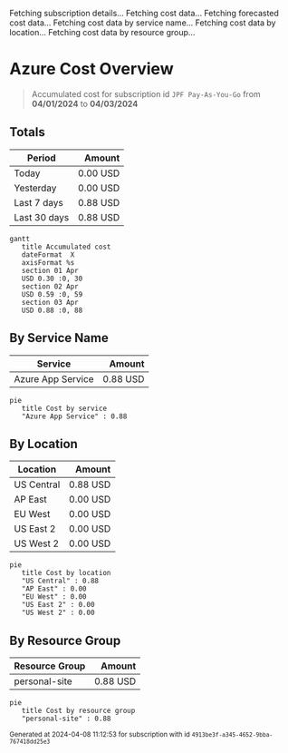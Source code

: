 Fetching subscription details...
Fetching cost data...
Fetching forecasted cost data...
Fetching cost data by service name...
Fetching cost data by location...
Fetching cost data by resource group...
# Azure Cost Overview

> Accumulated cost for subscription id `JPF Pay-As-You-Go` from **04/01/2024** to **04/03/2024**

## Totals

|Period|Amount|
|---|---:|
|Today|0.00 USD|
|Yesterday|0.00 USD|
|Last 7 days|0.88 USD|
|Last 30 days|0.88 USD|

```mermaid
gantt
   title Accumulated cost
   dateFormat  X
   axisFormat %s
   section 01 Apr
   USD 0.30 :0, 30
   section 02 Apr
   USD 0.59 :0, 59
   section 03 Apr
   USD 0.88 :0, 88
```

## By Service Name

|Service|Amount|
|---|---:|
|Azure App Service|0.88 USD|

```mermaid
pie
   title Cost by service
   "Azure App Service" : 0.88
```

## By Location

|Location|Amount|
|---|---:|
|US Central|0.88 USD|
|AP East|0.00 USD|
|EU West|0.00 USD|
|US East 2|0.00 USD|
|US West 2|0.00 USD|

```mermaid
pie
   title Cost by location
   "US Central" : 0.88
   "AP East" : 0.00
   "EU West" : 0.00
   "US East 2" : 0.00
   "US West 2" : 0.00
```

## By Resource Group

|Resource Group|Amount|
|---|---:|
|personal-site|0.88 USD|

```mermaid
pie
   title Cost by resource group
   "personal-site" : 0.88
```

<sup>Generated at 2024-04-08 11:12:53 for subscription with id `4913be3f-a345-4652-9bba-767418dd25e3`</sup>
